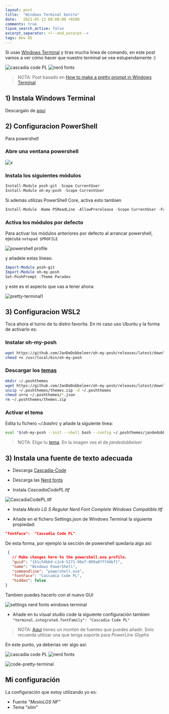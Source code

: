 ```yaml
---
layout: post
title:  "Windows Terminal bonito"
date:   2021-05-13 00:00:00 +0200
comments: true
tipue_search_active: false
excerpt_separator: <!--end_excerpt-->
tags: Dev OS
---
```


Si usas [Windows Terminal](https://github.com/microsoft/terminal) y tiras mucha linea de comando, en este post vamos a ver cómo hacer que nuestro terminal se vea estupendamente :)

![cascadia code PL](/img/posts/pretty-terminal/cascadia-code2.png)
![nerd fonts](/img/posts/pretty-terminal/nerdfonts.png)

<!--end_excerpt-->

>NOTA: Post basado en [How to make a pretty prompt in Windows Terminal](https://www.hanselman.com/blog/how-to-make-a-pretty-prompt-in-windows-terminal-with-powerline-nerd-fonts-cascadia-code-wsl-and-ohmyposh)


## 1) Instala Windows Terminal

Descargalo de [aqui](https://www.microsoft.com/en-us/p/windows-terminal-preview/9n0dx20hk701)

## 2) Configuracion PowerShell

Para powershell

### Abre una ventana powershell

![x](/img/posts/pretty-terminal/1.png)

### Instala los siguientes módulos

```powershell
Install-Module posh-git -Scope CurrentUser
Install-Module oh-my-posh -Scope CurrentUser
```

Si además utilizas PowerShell Core, activa esto tambien

```powershell
Install-Module -Name PSReadLine -AllowPrerelease -Scope CurrentUser -Force -SkipPublisherCheck
```

### Activa los módulos por defecto

Para activar los módulos anteriores por defecto al arrancar powershell, ejecuta `notepad $PROFILE` 

![powershell profile](/img/posts/pretty-terminal/notepad.png)

y añadele estas líneas:

```powershell
Import-Module posh-git
Import-Module oh-my-posh
Set-PoshPrompt -Theme Paradox
```

y este es el aspecto que vas a tener ahora:

![pretty-terminal1](/img/posts/pretty-terminal/without-fonts.png)

## 3) Configuracion WSL2

Toca ahora el turno de tu distro favorita. En mi caso uso Ubuntu y la forma de activarlo es:

### Instalar oh-my-posh

```bash
wget https://github.com/JanDeDobbeleer/oh-my-posh/releases/latest/download/posh-linux-amd64 -O /usr/local/bin/oh-my-posh
chmod +x /usr/local/bin/oh-my-posh
```

### Descargar los [temas](https://ohmyposh.dev/docs/themes/)

```bash
mkdir ~/.poshthemes
wget https://github.com/JanDeDobbeleer/oh-my-posh/releases/latest/download/themes.zip -O ~/.poshthemes/themes.zip
unzip ~/.poshthemes/themes.zip -d ~/.poshthemes
chmod u+rw ~/.poshthemes/*.json
rm ~/.poshthemes/themes.zip
```

### Activar el tema

Edita tu fichero _~/.bashrc_ y añade la siguiente línea:

```bash
eval "$(oh-my-posh --init --shell bash --config ~/.poshthemes/jandedobbeleer.omp.json)"
```

>NOTA: Elige tu [tema](https://ohmyposh.dev/docs/themes/). En la imagen ves el de _jandedobbeleer_

## 3) Instala una fuente de texto adecuada

- Descarga [Cascadia-Code](https://github.com/microsoft/cascadia-code/releases) 

- Descarga las [Nerd fonts](https://ohmyposh.dev/docs/fonts)

- Instala _CascadiaCodePL.ttf_ 

![CascadiaCodePL.ttf](/img/posts/pretty-terminal/cascadia-code.png)

- Instala _Meslo LG S Regular Nerd Font Complete Windows Compatible.ttf_

- Añade en el fichero Settings.json de Windows Terminal la siguiente propiedad:

```json 
"fontFace":  "Cascadia Code PL"
```

De esta forma, por ejemplo la sección de powershell quedaría algo así:

```json
 {
   // Make changes here to the powershell.exe profile.
   "guid": "{61c54bbd-c2c6-5271-96e7-009a87ff44bf}",
   "name": "Windows PowerShell",
   "commandline": "powershell.exe",
   "fontFace": "Cascadia Code PL",
   "hidden": false
}
```

Tambien puedes hacerlo con el nuevo GUI

![settings nerd fonts windows terminal](/img/posts/pretty-terminal/settings-font.png)


- Añade en tu visual studio code la siguiente configuración tambien `"terminal.integrated.fontFamily": "Cascadia Code PL"`

>NOTA: [Aqui](https://www.nerdfonts.com/) tienes un montón de fuentes que puedes añadir. Solo recuerda utilizar una que tenga soporte para _PowerLine Glyphs_

En este punto, ya deberias ver algo así:

![cascadia code PL](/img/posts/pretty-terminal/cascadia-code2.png)
![nerd fonts](/img/posts/pretty-terminal/nerdfonts.png)

![code-pretty-terminal](/img/posts/pretty-terminal/visual_studio_pretty_terminal.png)

## Mi configuración

La configuración que estoy utilizando yo es:
- Fuente _"MesloLGS NF"_
- Tema _"slim"_